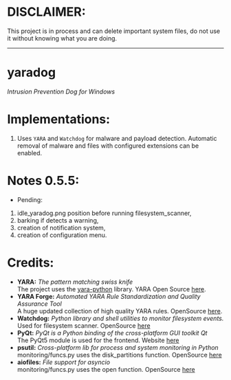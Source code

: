 <h1>​DISCLAIMER:</h1> This project is in process and can delete important system files, do not use it without knowing what you are doing.<hr>

# yaradog
*Intrusion Prevention Dog for Windows*

# Implementations:
1. Uses `YARA` and `Watchdog` for malware and payload detection. Automatic removal of malware and files with configured extensions can be enabled.

# Notes 0.5.5:
- Pending:
1. idle_yaradog.png position before running filesystem_scanner,
2. barking if detects a warning,
3. creation of notification system,
4. creation of configuration menu.

# **Credits:**
- **YARA:** *The pattern matching swiss knife*<br>The project uses the [yara-python](https://github.com/VirusTotal/yara-python) library. YARA Open Source [here](https://github.com/virustotal/yara).
- **YARA Forge:** *Automated YARA Rule Standardization and Quality Assurance Tool*<br>A huge updated collection of high quality YARA rules. OpenSource [here](https://github.com/YARAHQ/yara-forge).
- **Watchdog:** *Python library and shell utilities to monitor filesystem events.*<br>Used for filesystem scanner. OpenSource [here](https://github.com/gorakhargosh/watchdog)
- **PyQt:** *PyQt is a Python binding of the cross-platform GUI toolkit Qt*<br>The PyQt5 module is used for the frontend. Website [here](https://www.riverbankcomputing.com/software/pyqt/)
- **psutil:** *Cross-platform lib for process and system monitoring in Python*<br>monitoring/funcs.py uses the disk_partitions function. OpenSource [here](https://github.com/giampaolo/psutil)
- **aiofiles:** *File support for asyncio*<br>monitoring/funcs.py uses the open function. OpenSource [here](https://github.com/Tinche/aiofiles)
